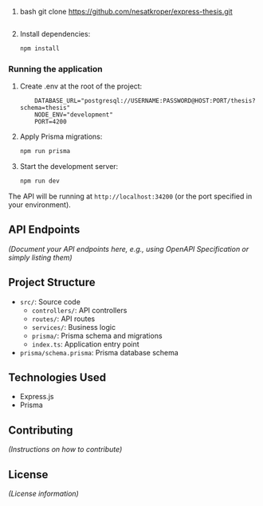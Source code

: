 1. bash
   git clone https://github.com/nesatkroper/express-thesis.git
   ```
2. Install dependencies:
   ```bash
   npm install
   ```

### Running the application

1. Create .env at the root of the project:
    ```.env
        DATABASE_URL="postgresql://USERNAME:PASSWORD@HOST:PORT/thesis?schema=thesis"
        NODE_ENV="development"
        PORT=4200
2. Apply Prisma migrations:
   ```bash
   npm run prisma
   ```
3. Start the development server:
   ```bash
   npm run dev
   ```

The API will be running at `http://localhost:34200` (or the port specified in your environment).

## API Endpoints

*(Document your API endpoints here, e.g., using OpenAPI Specification or simply listing them)*

## Project Structure

* `src/`: Source code
  * `controllers/`: API controllers
  * `routes/`: API routes
  * `services/`: Business logic
  * `prisma/`: Prisma schema and migrations
  * `index.ts`: Application entry point
* `prisma/schema.prisma`: Prisma database schema

## Technologies Used

* Express.js
* Prisma

## Contributing

*(Instructions on how to contribute)*

## License

*(License information)*
```
